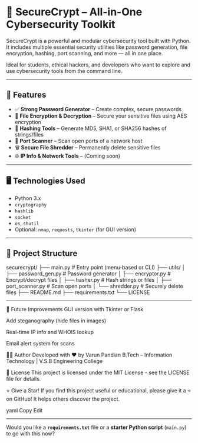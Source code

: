 # 🔐 SecureCrypt – All-in-One Cybersecurity Toolkit

SecureCrypt is a powerful and modular cybersecurity tool built with Python. It includes multiple essential security utilities like password generation, file encryption, hashing, port scanning, and more — all in one place.

Ideal for students, ethical hackers, and developers who want to explore and use cybersecurity tools from the command line.

---

## 🚀 Features

- ✅ **Strong Password Generator** – Create complex, secure passwords
- 🔐 **File Encryption & Decryption** – Secure your sensitive files using AES encryption
- 🧮 **Hashing Tools** – Generate MD5, SHA1, or SHA256 hashes of strings/files
- 📡 **Port Scanner** – Scan open ports of a network host
- 🗑️ **Secure File Shredder** – Permanently delete sensitive files
- 🌐 **IP Info & Network Tools** – (Coming soon)

---

## 🖥️ Technologies Used

- Python 3.x
- `cryptography`
- `hashlib`
- `socket`
- `os`, `shutil`
- Optional: `nmap`, `requests`, `tkinter` (for GUI version)

---

## 📁 Project Structure

securecrypt/
├── main.py # Entry point (menu-based or CLI)
├── utils/
│ ├── password_gen.py # Password generator
│ ├── encryptor.py # Encrypt/decrypt files
│ ├── hasher.py # Hash strings or files
│ ├── port_scanner.py # Scan open ports
│ └── shredder.py # Securely delete files
├── README.md
├── requirements.txt
└── LICENSE


---

🧠 Future Improvements
GUI version with Tkinter or Flask

Add steganography (hide files in images)

Real-time IP info and WHOIS lookup

Email alert system for scans

🧑‍💻 Author
Developed with ❤️ by Varun Pandian
B.Tech – Information Technology | V.S.B Engineering College

📄 License
This project is licensed under the MIT License - see the LICENSE file for details.

⭐️ Give a Star!
If you find this project useful or educational, please give it a ⭐ on GitHub! It helps others discover the project.

yaml
Copy
Edit

---

Would you like a **`requirements.txt`** file or a **starter Python script** (`main.py`) to go with this now?








